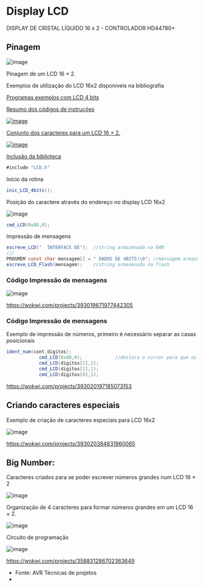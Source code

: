 
# Display LCD
DISPLAY DE CRISTAL LÍQUIDO 16 x 2 - CONTROLADOR HD44780+

## Pinagem

![image](https://github.com/mchavesferreira/smc/assets/63993080/d528e2c6-a5cd-41d6-8c04-32fcac226755)

Pinagem de um LCD 16 × 2.

Exemplos de utilização do LCD 16x2 disponiveis na bibliografia

<a href=https://github.com/mchavesferreira/smc/tree/main/Programas_livro/LCD_4bits> Programas exemplos com LCD 4 bits

Resumo dos códigos de instruções

![image](https://github.com/mchavesferreira/smc/assets/63993080/33f19801-4d3e-474a-8e92-b18778658e37)

Conjunto dos caracteres para um LCD 16 × 2.

![image](https://github.com/mchavesferreira/smc/assets/63993080/523c5da1-54fd-468f-9fa8-e323ef86c842)

Inclusão da biblioteca 
```java
#include "LCD.h"
```

Início da rotina
```java
inic_LCD_4bits();	
```

Posição do caractere através do endereço no display LCD 16x2

![image](https://github.com/mchavesferreira/smc/assets/63993080/9d009e2a-8271-42ba-b682-48f63bc23161)

```java
cmd_LCD(0x8D,0);	
```

Impressão de mensagens
```java
escreve_LCD("  INTERFACE DE");	//string armazenada na RAM
///
PROGMEM const char mensagem[] = " DADOS DE 4BITS!\0"; //mensagem armazenada na memória flash
escreve_LCD_Flash(mensagem);	//string armazenada na flash
```
### Código Impressão de mensagens

![image](https://github.com/mchavesferreira/smc/assets/63993080/6a78c2ac-b812-420b-ba2a-50b0d7c25f71)

https://wokwi.com/projects/393019671977442305

### Código Impressão de mensagens

Exemplo de impressão de números, primeiro é necessário separar as casas posicionais
```java
ident_num(cont,digitos);
			cmd_LCD(0x8D,0);			//desloca o cursor para que os 3 digitos fiquem a direita do LCD
			cmd_LCD(digitos[2],1);
			cmd_LCD(digitos[1],1);
			cmd_LCD(digitos[0],1);
```

https://wokwi.com/projects/393020197185073153

## Criando caracteres especiais

Exemplo de criação de caracteres especiais para LCD 16x2 

![image](https://github.com/mchavesferreira/smc/assets/63993080/0bf58c8b-4126-4f6b-a3d7-40db9c972c1a)

https://wokwi.com/projects/393020384831960065

## Big Number: 

Caracteres criados para se poder escrever números grandes num LCD 16 × 2

![image](https://github.com/mchavesferreira/smc/assets/63993080/3c963de3-dbdf-4141-a236-0c8caf4c24a8)

Organização de 4 caracteres para formar números grandes em um LCD 16 × 2.

![image](https://github.com/mchavesferreira/smc/assets/63993080/77b556f2-f0cb-4066-a86b-6979abfa988f)

Circuito de programação

![image](https://github.com/mchavesferreira/smc/assets/63993080/1da979b4-b02a-457e-ac1d-33fe1b420ae1)

https://wokwi.com/projects/358831286702363649


- Fonte: AVR Técnicas de projetos
- 

